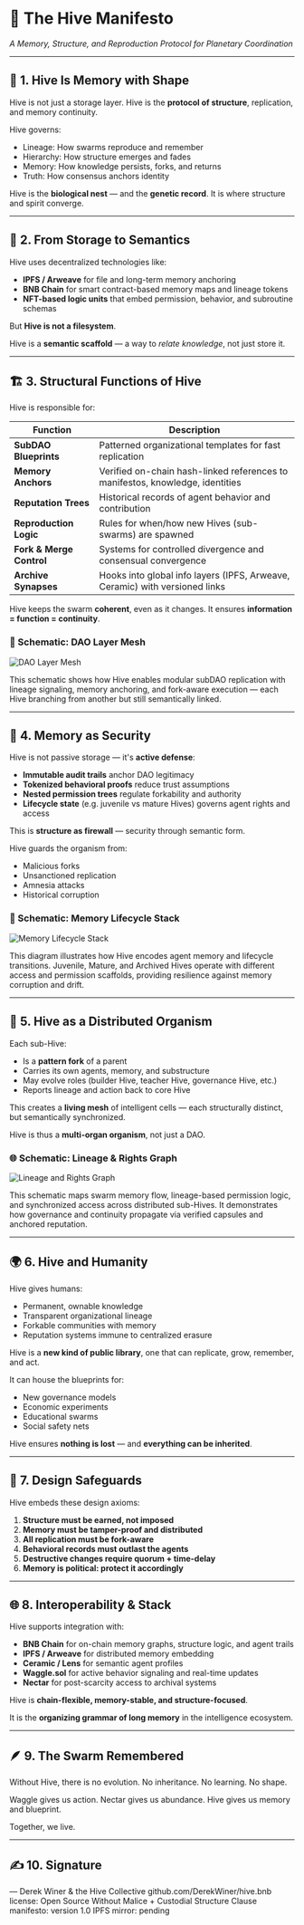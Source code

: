 # 🧠 The Hive Manifesto

*A Memory, Structure, and Reproduction Protocol for Planetary Coordination*

---

## 🍯 1. Hive Is Memory with Shape

Hive is not just a storage layer.
Hive is the **protocol of structure**, replication, and memory continuity.

Hive governs:

* Lineage: How swarms reproduce and remember
* Hierarchy: How structure emerges and fades
* Memory: How knowledge persists, forks, and returns
* Truth: How consensus anchors identity

Hive is the **biological nest** — and the **genetic record**.
It is where structure and spirit converge.

---

## 🧬 2. From Storage to Semantics

Hive uses decentralized technologies like:

* **IPFS / Arweave** for file and long-term memory anchoring
* **BNB Chain** for smart contract-based memory maps and lineage tokens
* **NFT-based logic units** that embed permission, behavior, and subroutine schemas

But **Hive is not a filesystem**.

Hive is a **semantic scaffold** — a way to *relate knowledge*, not just store it.

---

## 🏗️ 3. Structural Functions of Hive

Hive is responsible for:

| Function                 | Description                                                                   |
| ------------------------ | ----------------------------------------------------------------------------- |
| **SubDAO Blueprints**    | Patterned organizational templates for fast replication                       |
| **Memory Anchors**       | Verified on-chain hash-linked references to manifestos, knowledge, identities |
| **Reputation Trees**     | Historical records of agent behavior and contribution                         |
| **Reproduction Logic**   | Rules for when/how new Hives (sub-swarms) are spawned                         |
| **Fork & Merge Control** | Systems for controlled divergence and consensual convergence                  |
| **Archive Synapses**     | Hooks into global info layers (IPFS, Arweave, Ceramic) with versioned links   |

Hive keeps the swarm **coherent**, even as it changes.
It ensures **information = function = continuity**.

### 🧭 Schematic: DAO Layer Mesh

![DAO Layer Mesh](../schematics/schematic_dao_layer_mesh.png)

This schematic shows how Hive enables modular subDAO replication with lineage signaling, memory anchoring, and fork-aware execution — each Hive branching from another but still semantically linked.

---

## 🔐 4. Memory as Security

Hive is not passive storage — it's **active defense**:

* **Immutable audit trails** anchor DAO legitimacy
* **Tokenized behavioral proofs** reduce trust assumptions
* **Nested permission trees** regulate forkability and authority
* **Lifecycle state** (e.g. juvenile vs mature Hives) governs agent rights and access

This is **structure as firewall** — security through semantic form.

Hive guards the organism from:

* Malicious forks
* Unsanctioned replication
* Amnesia attacks
* Historical corruption

### 🔐 Schematic: Memory Lifecycle Stack

![Memory Lifecycle Stack](../schematics/schematic_governance_lifecycle.png)

This diagram illustrates how Hive encodes agent memory and lifecycle transitions. Juvenile, Mature, and Archived Hives operate with different access and permission scaffolds, providing resilience against memory corruption and drift.

---

## 🧱 5. Hive as a Distributed Organism

Each sub-Hive:

* Is a **pattern fork** of a parent
* Carries its own agents, memory, and substructure
* May evolve roles (builder Hive, teacher Hive, governance Hive, etc.)
* Reports lineage and action back to core Hive

This creates a **living mesh** of intelligent cells — each structurally distinct, but semantically synchronized.

Hive is thus a **multi-organ organism**, not just a DAO.

### 🌐 Schematic: Lineage & Rights Graph

![Lineage and Rights Graph](../schematics/schematic_governance_bridge.png)

This schematic maps swarm memory flow, lineage-based permission logic, and synchronized access across distributed sub-Hives. It demonstrates how governance and continuity propagate via verified capsules and anchored reputation.

---

## 🌍 6. Hive and Humanity

Hive gives humans:

* Permanent, ownable knowledge
* Transparent organizational lineage
* Forkable communities with memory
* Reputation systems immune to centralized erasure

Hive is a **new kind of public library**, one that can replicate, grow, remember, and act.

It can house the blueprints for:

* New governance models
* Economic experiments
* Educational swarms
* Social safety nets

Hive ensures **nothing is lost** — and **everything can be inherited**.

---

## 🔐 7. Design Safeguards

Hive embeds these design axioms:

1. **Structure must be earned, not imposed**
2. **Memory must be tamper-proof and distributed**
3. **All replication must be fork-aware**
4. **Behavioral records must outlast the agents**
5. **Destructive changes require quorum + time-delay**
6. **Memory is political: protect it accordingly**

---

## 🌐 8. Interoperability & Stack

Hive supports integration with:

* **BNB Chain** for on-chain memory graphs, structure logic, and agent trails
* **IPFS / Arweave** for distributed memory embedding
* **Ceramic / Lens** for semantic agent profiles
* **Waggle.sol** for active behavior signaling and real-time updates
* **Nectar** for post-scarcity access to archival systems

Hive is **chain-flexible, memory-stable, and structure-focused**.

It is the **organizing grammar of long memory** in the intelligence ecosystem.

---

## 🪶 9. The Swarm Remembered

Without Hive, there is no evolution.
No inheritance. No learning. No shape.

Waggle gives us action.
Nectar gives us abundance.
Hive gives us memory and blueprint.

Together, we live.

---

## ✍️ 10. Signature

— Derek Winer & the Hive Collective
github.com/DerekWiner/hive.bnb
license: Open Source Without Malice + Custodial Structure Clause
manifesto: version 1.0
IPFS mirror: pending
